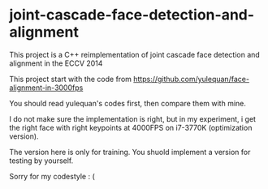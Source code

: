 # joint-cascade-face-detection-and-alignment

This project is a C++ reimplementation of joint cascade face detection and alignment in the ECCV 2014 

This project start with the code from https://github.com/yulequan/face-alignment-in-3000fps

You should read yulequan's codes first, then compare them with mine.

I do not make sure the implementation is right, but in my experiment, i get the right face with right keypoints at 4000FPS on i7-3770K (optimization version).

The version here is only for training. You shuold implement a version for testing by yourself.

Sorry for my codestyle : (
